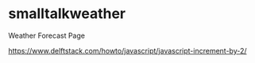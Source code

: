 # smalltalkweather
Weather Forecast Page

https://www.delftstack.com/howto/javascript/javascript-increment-by-2/